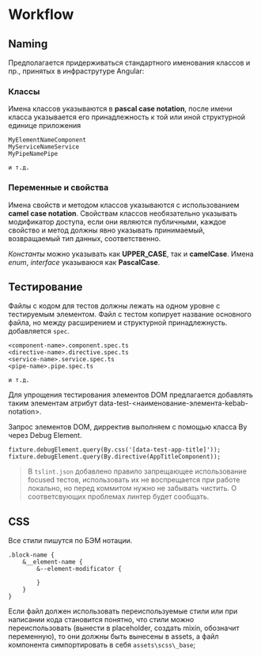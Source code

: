# Workflow

## Naming

Предполагается придерживаться стандартного именования классов и пр., принятых в инфраструтуре Angular:

### Классы

Имена классов указываются в **pascal case notation**, после имени класса указывается его принадлежность к той или иной структурной единице приложения

```
MyElementNameComponent
MyServiceNameService
MyPipeNamePipe

и т.д.
```

### Переменные и свойства

Имена свойств и методом классов указываются с использованием **camel case notation**. Свойствам классов необязательно указывать модификатор доступа, если они являются публичными, каждое свойство и метод должны явно указывать принимаемый, возвращаемый тип данных, соответственно.

_Константы_ можно указывать как **UPPER_CASE**, так и **camelCase**. Имена _enum_, _interface_ указываюся как **PascalCase**.

## Тестирование

Файлы с кодом для тестов должны лежать на одном уровне с тестируемым элементом. Файл с тестом копирует название основного файла, но между расширением и структурной принадлежнусть. добавляется `spec`.

```
<component-name>.component.spec.ts
<directive-name>.directive.spec.ts
<service-name>.service.spec.ts
<pipe-name>.pipe.spec.ts

и т.д.
```

Для упрощения тестирования элементов DOM предлагается добавлять таким элементам атрибут data-test-<наименование-элемента-kebab-notation>.

Запрос элементов DOM, дирректив выполняем с помощью класса By через Debug Element.

```
fixture.debugElement.query(By.css('[data-test-app-title]'));
fixture.debugElement.query(By.directive(AppTitleComponent));
```

> В `tslint.json` добавлено правило запрещающее использование focused тестов, использовать их не воспрещается при работе локально, но перед коммитом нужно не забывать чистить. О соответсвующих проблемах линтер будет сообщать.

## CSS

Все стили пишутся по БЭМ нотации.

```
.block-name {
    &__element-name {
        &--element-modificator {

        }
    }
}
```

Если файл должен использовать переиспользуемые стили или при написании кода становится понятно, что стили можно переиспользовать (вынести в placeholder, создать mixin, обозначит переменную), то они должны быть вынесены в assets, а файл компонента симпортировать в себя `assets\scss\_base`;
